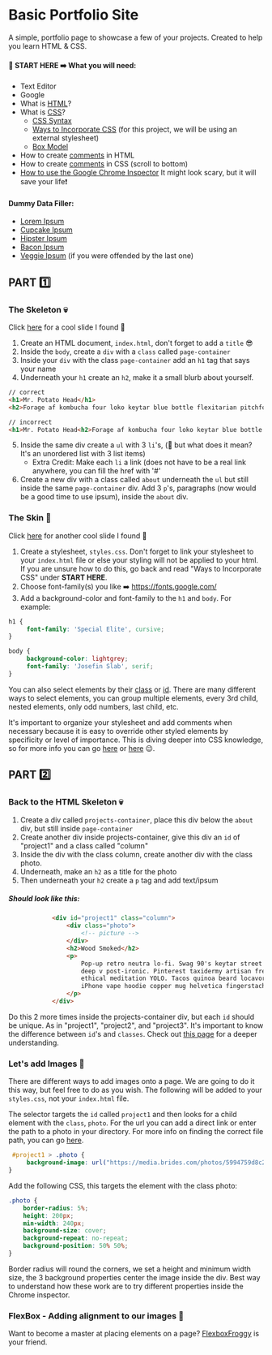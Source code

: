 # Basic Portfolio Site
A simple, portfolio page to showcase a few of your projects. Created to help you learn HTML & CSS. 

#### 🚩 START HERE ➡️ What you will need:

* Text Editor
* Google
* What is [HTML](https://www.w3schools.com/html/html_intro.asp)?
* What is [CSS](https://www.w3schools.com/css/css_intro.asp)? 
     - [CSS Syntax](https://www.w3schools.com/css/css_syntax.asp)
     - [Ways to Incorporate CSS](https://www.w3schools.com/css/css_howto.asp) (for this project, we will be using an external stylesheet)
     - [Box Model](https://www.w3schools.com/css/css_boxmodel.asp)
* How to create [comments](https://www.w3schools.com/html/html_comments.asp) in HTML
* How to create [comments](https://www.w3schools.com/css/css_syntax.asp) in CSS (scroll to bottom)
* [How to use the Google Chrome Inspector](https://developers.google.com/web/tools/chrome-devtools/inspect-styles/) It might look scary, but it will save your life❗

#### Dummy Data Filler:
* [Lorem Ipsum](https://loremipsum.io/)
* [Cupcake Ipsum](http://www.cupcakeipsum.com/)
* [Hipster Ipsum](https://hipsum.co/)
* [Bacon Ipsum](https://baconipsum.com/)
* [Veggie Ipsum](http://veggieipsum.com/) (if you were offended by the last one)

## PART 1️⃣
### The Skeleton 💀 
Click [here](https://cdn-images-1.medium.com/max/1600/1*nm0JcvKyANiyLONtE0K9Rg.png) for a cool slide I found 💫

1. Create an HTML document, `index.html`, don't forget to add a `title` 😎
2. Inside the `body`, create a `div` with a `class` called `page-container`
3. Inside your `div` with the class `page-container` add an `h1` tag that says your name 
4. Underneath your `h1` create an `h2`, make it a small blurb about yourself. 
```html
// correct
<h1>Mr. Potato Head</h1>
<h2>Forage af kombucha four loko keytar blue bottle flexitarian pitchfork.</h2>
```
```html
// incorrect
<h1>Mr. Potato Head<h2>Forage af kombucha four loko keytar blue bottle flexitarian pitchfork.</h2></h1>
```
5. Inside the same div create a `ul` with 3 `li`'s, (🤔 but what does it mean? It's an unordered list with 3 list items)
     - Extra Credit: Make each `li` a link (does not have to be a real link anywhere, you can fill the href with '#'
6. Create a new div with a class called `about` underneath the `ul` but still inside the same `page-container` div. Add 3 `p`'s, paragraphs (now would be a good time to use ipsum),  inside the `about` div.

### The Skin 🧟
Click [here](https://cdn-images-1.medium.com/max/1600/1*_7xje-aNFRomqrScCrXpjw.png) for another cool slide I found 💫

1. Create a stylesheet, `styles.css`. Don't forget to link your stylesheet to your `index.html` file or else your styling will not be applied to your html. If you are unsure how to do this, go back and read "Ways to Incorporate CSS" under **START HERE**. 
2. Choose font-family(s) you like ➡️ https://fonts.google.com/
3. Add a background-color and font-family to the `h1` and `body`. For example:
```css
h1 {
     font-family: 'Special Elite', cursive;
}
```
```css
body {
     background-color: lightgrey;
     font-family: 'Josefin Slab', serif;
}
```
You can also select elements by their [class](https://www.w3schools.com/cssref/sel_class.asp) or [id](https://www.w3schools.com/cssref/sel_id.asp). There are many different ways to select elements, you can group multiple elements, every 3rd child, nested elements, only odd numbers, last child, etc. 

It's important to organize your stylesheet and add comments when necessary because it is easy to override other styled elements by specificity or level of importance. This is diving deeper into CSS knowledge, so for more info you can go [here](https://developer.mozilla.org/en-US/docs/Web/CSS/Specificity) or [here](https://www.google.com/) 😉.

## PART 2️⃣
### Back to the HTML Skeleton 💀

1. Create a div called `projects-container`, place this div below the `about` div, but still inside `page-container`
2. Create another div inside projects-container, give this div an `id` of "project1" and a class called "column"
3. Inside the div with the class column, create another div with the class photo.
4. Underneath, make an `h2` as a title for the photo
5. Then underneath your `h2` create a `p` tag and add text/ipsum 

##### Should look like this: 
```html
            <div id="project1" class="column">
                <div class="photo">
                    <!-- picture -->
                </div>
                <h2>Wood Smoked</h2>
                <p>
                    Pop-up retro neutra lo-fi. Swag 90's keytar street art kinfolk PBR&B cold-pressed 
                    deep v post-ironic. Pinterest taxidermy artisan freegan tbh trust fund kale chips 
                    ethical meditation YOLO. Tacos quinoa beard locavore hexagon readymade. Shaman 
                    iPhone vape hoodie copper mug helvetica fingerstache food truck venmo live-edge.
                </p>
            </div>
```
Do this 2 more times inside the projects-container div, but each `id` should be unique. As in "project1", "project2", and "project3". It's important to know the difference between `id`'s and `classes`. Check out [this page](https://css-tricks.com/the-difference-between-id-and-class/) for a deeper understanding. 

### Let's add Images 📸
There are different ways to add images onto a page. We are going to do it this way, but feel free to do as you wish. The following will be added to your `styles.css`, not your `index.html` file.

The selector targets the `id` called `project1` and then looks for a child element with the `class`, `photo`. For the url you can add a direct link or enter the path to a photo in your directory. For more info on finding the correct file path, you can go [here](https://www.w3schools.com/html/html_filepaths.asp).
```css
 #project1 > .photo {
     background-image: url("https://media.brides.com/photos/5994759d8c2b365d5c23c0c5/1:1/w_767/A.P.%2520Bio%2520rose%2520detail.png");
}
```


Add the following CSS, this targets the element with the class photo:
```css
.photo {
    border-radius: 5%; 
    height: 200px; 
    min-width: 240px; 
    background-size: cover;
    background-repeat: no-repeat;
    background-position: 50% 50%;
}
```
Border radius will round the corners, we set a height and minimum width size, the 3 background properties center the image inside the div. Best way to understand how these work are to try different properties inside the Chrome inspector. 

### FlexBox - Adding alignment to our images 🐸
Want to become a master at placing elements on a page? [FlexboxFroggy](https://flexboxfroggy.com/) is your friend. 
